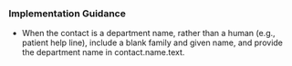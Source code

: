 <h3>Implementation Guidance</h3>
<ul>
<li>When the contact is a department name, rather than a human (e.g., patient help line), include a blank family and given name, and provide the department name in contact.name.text.
</li>
</ul>